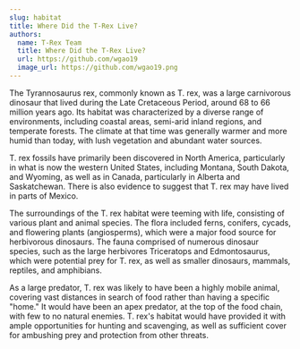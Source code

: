 ```yaml
---
slug: habitat
title: Where Did the T-Rex Live?
authors:
  name: T-Rex Team
  title: Where Did the T-Rex Live?
  url: https://github.com/wgao19
  image_url: https://github.com/wgao19.png
---
```


The Tyrannosaurus rex, commonly known as T. rex, was a large carnivorous dinosaur that lived during the Late Cretaceous Period, around 68 to 66 million years ago. Its habitat was characterized by a diverse range of environments, including coastal areas, semi-arid inland regions, and temperate forests. The climate at that time was generally warmer and more humid than today, with lush vegetation and abundant water sources.

T. rex fossils have primarily been discovered in North America, particularly in what is now the western United States, including Montana, South Dakota, and Wyoming, as well as in Canada, particularly in Alberta and Saskatchewan. There is also evidence to suggest that T. rex may have lived in parts of Mexico.

The surroundings of the T. rex habitat were teeming with life, consisting of various plant and animal species. The flora included ferns, conifers, cycads, and flowering plants (angiosperms), which were a major food source for herbivorous dinosaurs. The fauna comprised of numerous dinosaur species, such as the large herbivores Triceratops and Edmontosaurus, which were potential prey for T. rex, as well as smaller dinosaurs, mammals, reptiles, and amphibians.

As a large predator, T. rex was likely to have been a highly mobile animal, covering vast distances in search of food rather than having a specific "home." It would have been an apex predator, at the top of the food chain, with few to no natural enemies. T. rex's habitat would have provided it with ample opportunities for hunting and scavenging, as well as sufficient cover for ambushing prey and protection from other threats.
